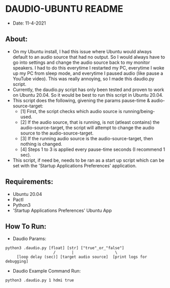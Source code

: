 # DAUDIO-UBUNTU README
- Date: 11-4-2021

## About:
- On my Ubuntu install, I had this issue where Ubuntu would always default to an audio source that had no output. So I would always have to go into settings and change the audio source back to my monitor speakers. I had to do this everytime I restarted my PC, everytime I woke up my PC from sleep mode, and everytime I paused audio (like pause a YouTube video). This was really annoying, so I made this daudio.py script.
- Currently, the daudio.py script has only been tested and proven to work on Ubuntu 20.04. So it would be best to run this script in Ubuntu 20.04.
- This script does the following, givening the params pause-time & audio-source-target:
	- [1] First, the script checks which audio source is running/being-used.
	- [2] If the audio source, that is running, is not (atleast contains) the audio-source-target, the script will attempt to change the audio source to the audio-source-target.
	- [3] If the running audio source is the audio-source-target, then nothing is changed.
	- [4] Steps 1 to 3 is applied every pause-time seconds (I recommend 1 sec).
- This script, if need be, needs to be ran as a start up script which can be set with the 'Startup Applications Preferences' application.

## Requirements:
- Ubuntu 20.04
- Pactl
- Python3
- 'Startup Applications Preferences' Ubuntu App

## How To Run:
- Daudio Params:
```
python3 .daudio.py [float] [str] ["true"_or_"false"]
                     /       |                  \
     [loop delay (sec)] [target audio source]  [print logs for debugging]
```

- Daudio Example Command Run:
```
python3 .daudio.py 1 hdmi true
```





